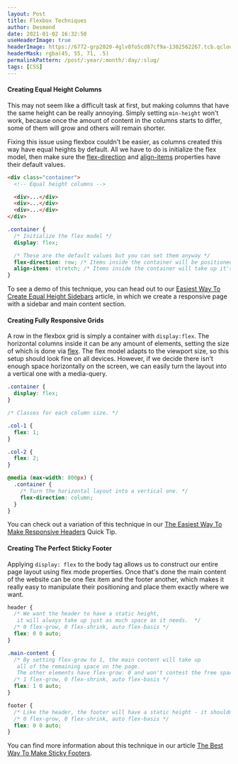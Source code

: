 ```yaml
---
layout: Post
title: Flexbox Techniques
author: Desmond
date: 2021-01-02 16:32:50
useHeaderImage: true
headerImage: https://6772-grp2020-4glv8fo5cd87cf9a-1302562267.tcb.qcloud.la/head-images/IMG_1100(20200922-095846).JPG?sign=4dde0a7588c5e34507ee6ddba009f992&t=1653750367
headerMask: rgba(45, 55, 71, .5)
permalinkPattern: /post/:year/:month/:day/:slug/
tags: [CSS]
---
```


#### Creating Equal Height Columns

This may not seem like a difficult task at first, but making columns that have the same height can be really annoying. Simply setting `min-height` won't work, because once the amount of content in the columns starts to differ, some of them will grow and others will remain shorter.

Fixing this issue using flexbox couldn't be easier, as columns created this way have equal heights by default. All we have to do is initialize the flex model, then make sure the [flex-direction](https://developer.mozilla.org/en-US/docs/Web/CSS/flex-direction) and [align-items](https://developer.mozilla.org/en-US/docs/Web/CSS/align-items) properties have their default values.

```html
<div class="container">
  <!-- Equal height columns -->

  <div>...</div>
  <div>...</div>
  <div>...</div>
</div>
```

```css
.container {
  /* Initialize the flex model */
  display: flex;

  /* These are the default values but you can set them anyway */
  flex-direction: row; /* Items inside the container will be positioned horizontally */
  align-items: stretch; /* Items inside the container will take up it's entire height */
}
```

To see a demo of this technique, you can head out to our [Easiest Way To Create Equal Height Sidebars](https://tutorialzine.com/2014/10/easiest-way-equal-height-sidebar/) article, in which we create a responsive page with a sidebar and main content section.

#### Creating Fully Responsive Grids

A row in the flexbox grid is simply a container with `display:flex`. The horizontal columns inside it can be any amount of elements, setting the size of which is done via [flex](https://developer.mozilla.org/en-US/docs/Web/CSS/flex). The flex model adapts to the viewport size, so this setup should look fine on all devices. However, if we decide there isn't enough space horizontally on the screen, we can easily turn the layout into a vertical one with a media-query.

```css
.container {
  display: flex;
}

/* Classes for each column size. */

.col-1 {
  flex: 1;
}

.col-2 {
  flex: 2;
}

@media (max-width: 800px) {
  .container {
    /* Turn the horizontal layout into a vertical one. */
    flex-direction: column;
  }
}
```

You can check out a variation of this technique in our [The Easiest Way To Make Responsive Headers](https://tutorialzine.com/2016/02/quick-tip-easiest-way-to-make-responsive-headers/) Quick Tip.

#### Creating The Perfect Sticky Footer

Applying `display: flex` to the body tag allows us to construct our entire page layout using flex mode properties. Once that's done the main content of the website can be one flex item and the footer another, which makes it really easy to manipulate their positioning and place them exactly where we want.

```css
header {
  /* We want the header to have a static height, 
   it will always take up just as much space as it needs.  */
  /* 0 flex-grow, 0 flex-shrink, auto flex-basis */
  flex: 0 0 auto;
}

.main-content {
  /* By setting flex-grow to 1, the main content will take up 
   all of the remaining space on the page. 
   The other elements have flex-grow: 0 and won't contest the free space. */
  /* 1 flex-grow, 0 flex-shrink, auto flex-basis */
  flex: 1 0 auto;
}

footer {
  /* Like the header, the footer will have a static height - it shouldn't grow or shrink.  */
  /* 0 flex-grow, 0 flex-shrink, auto flex-basis */
  flex: 0 0 auto;
}
```

You can find more information about this technique in our article [The Best Way To Make Sticky Footers](https://tutorialzine.com/2016/03/quick-tip-the-best-way-to-make-sticky-footers/).
